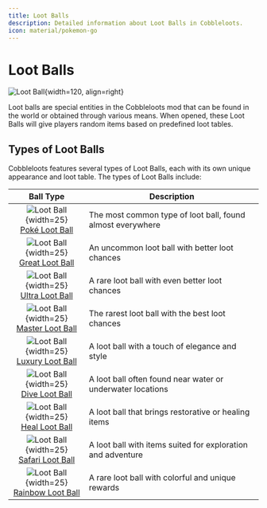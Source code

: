 ```yaml
---
title: Loot Balls
description: Detailed information about Loot Balls in Cobbleloots.
icon: material/pokemon-go
---
```


# Loot Balls
![Loot Ball](../assets/ball/Master_Ball_(model).png){width=120, align=right}

Loot balls are special entities in the Cobbleloots mod that can be found in the world or obtained through various means. When opened, these Loot Balls will give players random items based on predefined loot tables.

## Types of Loot Balls
Cobbleloots features several types of Loot Balls, each with its own unique appearance and loot table. The types of Loot Balls include:

| Ball Type | Description |
|:---------:|-------------|
| ![Loot Ball](../assets/ball/Poke_Ball_(model).png){width=25}<br>[Poké Loot Ball](./ball_types/poké.md) | The most common type of loot ball, found almost everywhere |
| ![Loot Ball](../assets/ball/Great_Ball_(model).png){width=25}<br>[Great Loot Ball](./ball_types/great.md) | An uncommon loot ball with better loot chances |
| ![Loot Ball](../assets/ball/Ultra_Ball_(model).png){width=25}<br>[Ultra Loot Ball](./ball_types/ultra.md) | A rare loot ball with even better loot chances |
| ![Loot Ball](../assets/ball/Master_Ball_(model).png){width=25}<br>[Master Loot Ball](./ball_types/master.md) | The rarest loot ball with the best loot chances |
| ![Loot Ball](../assets/ball/Luxury_Ball_(model).png){width=25}<br>[Luxury Loot Ball](./ball_types/luxury.md) | A loot ball with a touch of elegance and style |
| ![Loot Ball](../assets/ball/Dive_Ball_(model).png){width=25}<br>[Dive Loot Ball](./ball_types/dive.md) | A loot ball often found near water or underwater locations |
| ![Loot Ball](../assets/ball/Heal_Ball_(model).png){width=25}<br>[Heal Loot Ball](./ball_types/heal.md) | A loot ball that brings restorative or healing items |
| ![Loot Ball](../assets/ball/Safari_Ball_(model).png){width=25}<br>[Safari Loot Ball](./ball_types/safari.md) | A loot ball with items suited for exploration and adventure |
| ![Loot Ball](../assets/ball/Rainbow_Ball_(model).png){width=25}<br>[Rainbow Loot Ball](./ball_types/rainbow.md) | A rare loot ball with colorful and unique rewards |
